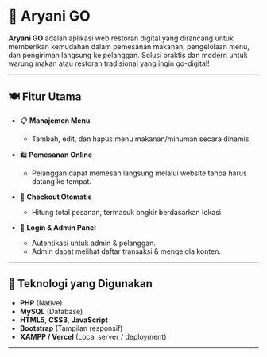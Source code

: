 # 🚀 Aryani GO

**Aryani GO** adalah aplikasi web restoran digital yang dirancang untuk memberikan kemudahan dalam pemesanan makanan, pengelolaan menu, dan pengiriman langsung ke pelanggan. Solusi praktis dan modern untuk warung makan atau restoran tradisional yang ingin go-digital!

---

## 🍽️ Fitur Utama

- 📋 **Manajemen Menu**

  - Tambah, edit, dan hapus menu makanan/minuman secara dinamis.

- 🛍️ **Pemesanan Online**

  - Pelanggan dapat memesan langsung melalui website tanpa harus datang ke tempat.

- 💸 **Checkout Otomatis**

  - Hitung total pesanan, termasuk ongkir berdasarkan lokasi.

- 🔐 **Login & Admin Panel**
  - Autentikasi untuk admin & pelanggan.
  - Admin dapat melihat daftar transaksi & mengelola konten.

---

## 🧰 Teknologi yang Digunakan

- **PHP** (Native)
- **MySQL** (Database)
- **HTML5**, **CSS3**, **JavaScript**
- **Bootstrap** (Tampilan responsif)
- **XAMPP / Vercel** (Local server / deployment)

---
